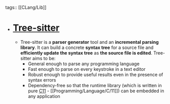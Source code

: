 tags:: [[CLang/Lib]]

- # [Tree-sitter](https://tree-sitter.github.io/tree-sitter/)
	- Tree-sitter is a **parser generator** tool and an **incremental parsing library**. It can build a concrete **syntax tree** for a source file and **efficiently update the syntax tree** as **the source file is edited**. Tree-sitter aims to be:
		- General enough to parse any programming language
		- Fast enough to parse on every keystroke in a text editor
		- Robust enough to provide useful results even in the presence of syntax errors
		- Dependency-free so that the runtime library (which is written in pure [C11](https://github.com/tree-sitter/tree-sitter/tree/master/lib) - [[Programming/Language/C/11]]) can be embedded in any application